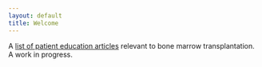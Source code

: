 ```yaml
---
layout: default
title: Welcome
---
```

A <a href="/articles">list of patient education articles</a> relevant to bone marrow transplantation. A work in progress. 